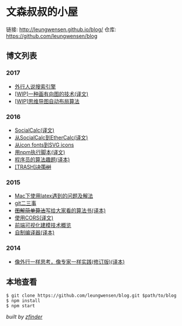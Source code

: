文森叔叔的小屋
============

链接: http://leungwensen.github.io/blog/ 仓库: https://github.com/leungwensen/blog

## 博文列表

### 2017

* [外行人说搜索引擎](./2017/a-brief-intro-to-search-engine.html)
* [[WIP]一种画有向图的技术(译文)](./2017/a-technique-for-drawing-directed-graphs.md)
* [[WIP]思维导图自动布局算法](./2017/mindmap-drawing-algorithms.md)

### 2016

* [SocialCalc(译文)](./2016/socialcalc.md)
* [从SocialCalc到EtherCalc(译文)](./2016/from-socialcalc-to-ethercalc.md)
* [从icon fonts到SVG icons](./2016/from-icon-fonts-to-svg-icons.md)
* [用npm执行脚本(译文)](./2016/running-scripts-with-npm.md)
* [程序员的算法趣题(译本)](./2016/70-math-quizs-for-programmers.md)
* [[TRASH]~~决策树~~](./2015/decision-tree.md)


### 2015

* [Mac下使用latex遇到的问题及解法](./2015/fixing-latex-in-mac.md)
* [git二三事](./2015/git.md)
* [~~图解简单算法~~写给大家看的算法书(译本)](./2015/an-illustrated-brief-introduction-to-algorithm.md)
* [使用CORS(译文)](./2015/cors.md)
* [前端可视化建模技术概览](./2015/frontend-visual-modeling.md)
* [自制编译器(译本)](./2015/lets-make-a-compiler.md)

### 2014

* [像外行一样思考，像专家一样实践(修订版)(译本)](./2014/think-like-a-rookie-while-practice-like-a-pro.md)


## 本地查看

```shell
$ git clone https://github.com/leungwensen/blog.git $path/to/blog
$ npm install
$ npm start
```

*built by [zfinder](https://github.com/leungwensen/zfinder)*

